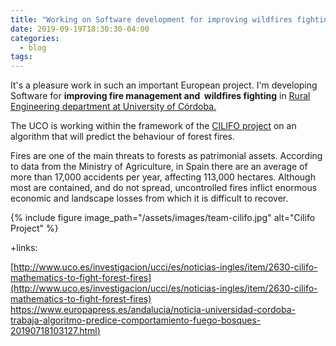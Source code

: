 ```yaml
---
title: "Working on Software development for improving wildfires fighting"
date: 2019-09-19T18:30:30-04:00
categories:
  - blog
tags:
---
```


It's a pleasure work in such an important European project. I'm developing Software for **improving fire management and  wildfires fighting** in [Rural Engineering department at University of Córdoba.](https://www.uco.es/organiza/departamentos/ingforestal/index_en.php) 

The UCO is working within the framework of the [CILIFO project](https://www.keep.eu/project/22856/iberian-center-for-the-forest-investigation-and-firefighting) on an algorithm that will predict the behaviour of forest fires.

Fires are one of the main threats to forests as patrimonial assets. According to data from the Ministry of Agriculture, in Spain there are an average of more than 17,000 accidents per year, affecting 113,000 hectares. Although most are contained, and do not spread, uncontrolled fires inflict enormous economic and landscape losses from which it is difficult to recover.

{% include figure image_path="/assets/images/team-cilifo.jpg" alt="Cilifo Project" %}

+links:

[http://www.uco.es/investigacion/ucci/es/noticias-ingles/item/2630-cilifo-mathematics-to-fight-forest-fires](http://www.uco.es/investigacion/ucci/es/noticias-ingles/item/2630-cilifo-mathematics-to-fight-forest-fires)
[https://www.europapress.es/andalucia/noticia-universidad-cordoba-trabaja-algoritmo-predice-comportamiento-fuego-bosques-20190718103127.html)](https://www.europapress.es/andalucia/noticia-universidad-cordoba-trabaja-algoritmo-predice-comportamiento-fuego-bosques-20190718103127.html)



